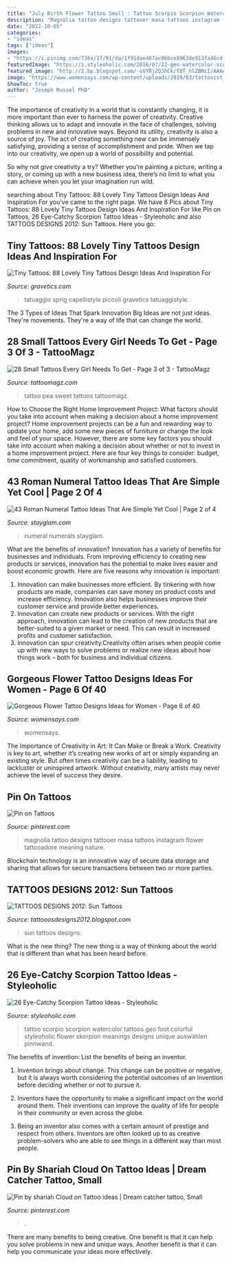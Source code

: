 ```yaml
---
title: "July Birth Flower Tattoo Small : Tattoo Scorpio Scorpion Watercolor Tattoos Geo Foot Colorful Styleoholic Flower Skorpion Meanings Designs Unique Auswählen Pinnwand"
description: "Magnolia tattoo designs tattooer masa tattoos instagram flower tattooadore meaning nature"
date: "2022-10-05"
categories:
- "ideas"
tags: ["ideas"]
images:
- "https://i.pinimg.com/736x/1f/91/da/1f91dae487ac06bce8963de913fa46cd.jpg"
featuredImage: "https://i.styleoholic.com/2016/07/22-geo-watercolor-scorpio-on-a-foot.jpg"
featured_image: "http://2.bp.blogspot.com/-oVYRjZQJhCk/T0T_hlZBNcI/AAAAAAAAB2Y/6tXSfeE2cDk/s1600/sun-tattoos-11.jpg"
image: "https://www.womensays.com/wp-content/uploads/2019/03/tattooist_flower_53821050_2252405321754096_1257944689289279401_n-e1553994335569.jpg"
ShowToc: true
author: "Joseph Russel PhD"
---
```



The importance of creativity
In a world that is constantly changing, it is more important than ever to harness the power of creativity. Creative thinking allows us to adapt and innovate in the face of challenges, solving problems in new and innovative ways.
Beyond its utility, creativity is also a source of joy. The act of creating something new can be immensely satisfying, providing a sense of accomplishment and pride. When we tap into our creativity, we open up a world of possibility and potential.

So why not give creativity a try? Whether you’re painting a picture, writing a story, or coming up with a new business idea, there’s no limit to what you can achieve when you let your imagination run wild.

	

		
searching about Tiny Tattoos: 88 Lovely Tiny Tattoos Design Ideas And Inspiration For you've came to the right page. We have 8 Pics about Tiny Tattoos: 88 Lovely Tiny Tattoos Design Ideas And Inspiration For like Pin on Tattoos, 26 Eye-Catchy Scorpion Tattoo Ideas - Styleoholic and also TATTOOS DESIGNS 2012: Sun Tattoos. Here you go:
		
    
## Tiny Tattoos: 88 Lovely Tiny Tattoos Design Ideas And Inspiration For

<img loading=lazy src="https://www.gravetics.com/wp-content/uploads/2016/11/floral-sprig.jpg" onerror="this.onerror=null;this.src='https://tse3.mm.bing.net/th?id=OIP.8rKWPKfSovCJrFM3arJVxwHaHO&amp;pid=15.1';" alt="Tiny Tattoos: 88 Lovely Tiny Tattoos Design Ideas And Inspiration For">

_Source: gravetics.com_

>tatuaggio sprig capellistyle piccoli gravetics tatuaggistyle. 

	

The 3 Types of Ideas That Spark Innovation
Big Ideas are not just ideas. They're movements. They're a way of life that can change the world.

    
## 28 Small Tattoos Every Girl Needs To Get - Page 3 Of 3 - TattooMagz

<img loading=lazy src="http://tattoomagz.com/wp-content/uploads/sweet-pea-tattoo-by-tattooist_banul-e1477636804462-659x900.jpg" onerror="this.onerror=null;this.src='https://tse2.mm.bing.net/th?id=OIP.W7GhskpnxvvcIrn8EVw5QQHaKH&amp;pid=15.1';" alt="28 Small Tattoos Every Girl Needs To Get - Page 3 of 3 - TattooMagz">

_Source: tattoomagz.com_

>tattoo pea sweet tattoos tattoomagz. 

	

How to Choose the Right Home Improvement Project: What factors should you take into account when making a decision about a home improvement project?
Home improvement projects can be a fun and rewarding way to update your home, add some new pieces of furniture or change the look and feel of your space. However, there are some key factors you should take into account when making a decision about whether or not to invest in a home improvement project. Here are four key things to consider: budget, time commitment, quality of workmanship and satisfied customers.

    
## 43 Roman Numeral Tattoo Ideas That Are Simple Yet Cool | Page 2 Of 4

<img loading=lazy src="https://stayglam.com/wp-content/uploads/2019/09/Cute-Roman-Numerals-Tattoo-Idea-300x300.jpg" onerror="this.onerror=null;this.src='https://tse4.mm.bing.net/th?id=OIP.CJvuUZ8K-NIQ6ALaWgjpfQAAAA&amp;pid=15.1';" alt="43 Roman Numeral Tattoo Ideas That Are Simple Yet Cool | Page 2 of 4">

_Source: stayglam.com_

>numeral numerals stayglam. 

	

What are the benefits of innovation?
Innovation has a variety of benefits for businesses and individuals. From improving efficiency to creating new products or services, innovation has the potential to make lives easier and boost economic growth. Here are five reasons why innovation is important: 
1. Innovation can make businesses more efficient. By tinkering with how products are made, companies can save money on product costs and increase efficiency. Innovation also helps businesses improve their customer service and provide better experiences. 
2. Innovation can create new products or services. With the right approach, innovation can lead to the creation of new products that are better-suited to a given market or need. This can result in increased profits and customer satisfaction. 
3. Innovation can spur creativity.Creativity often arises when people come up with new ways to solve problems or realize new ideas about how things work – both for business and individual citizens.

    
## Gorgeous Flower Tattoo Designs Ideas For Women - Page 6 Of 40

<img loading=lazy src="https://www.womensays.com/wp-content/uploads/2019/03/tattooist_flower_53821050_2252405321754096_1257944689289279401_n-e1553994335569.jpg" onerror="this.onerror=null;this.src='https://tse4.mm.bing.net/th?id=OIP.S6UjB0OO2QmLIQpVvBrzJQHaMx&amp;pid=15.1';" alt="Gorgeous Flower Tattoo Designs Ideas for Women - Page 6 of 40">

_Source: womensays.com_

>womensays. 

	

The Importance of Creativity in Art: It Can Make or Break a Work.
Creativity is key to art, whether it’s creating new works of art or simply expanding an existing style. But often times creativity can be a liability, leading to lackluster or uninspired artwork. Without creativity, many artists may never achieve the level of success they desire.

    
## Pin On Tattoos

<img loading=lazy src="https://i.pinimg.com/736x/1f/91/da/1f91dae487ac06bce8963de913fa46cd.jpg" onerror="this.onerror=null;this.src='https://tse1.mm.bing.net/th?id=OIP.NZm-VSVk7BCv4CuKvbhv1QHaJP&amp;pid=15.1';" alt="Pin on Tattoos">

_Source: pinterest.com_

>magnolia tattoo designs tattooer masa tattoos instagram flower tattooadore meaning nature. 

	

Blockchain technology is an innovative way of secure data storage and sharing that allows for secure transactions between two or more parties.

    
## TATTOOS DESIGNS 2012: Sun Tattoos

<img loading=lazy src="http://2.bp.blogspot.com/-oVYRjZQJhCk/T0T_hlZBNcI/AAAAAAAAB2Y/6tXSfeE2cDk/s1600/sun-tattoos-11.jpg" onerror="this.onerror=null;this.src='https://tse1.mm.bing.net/th?id=OIP.3BeSY6xSs1rFa85CY29COwHaKA&amp;pid=15.1';" alt="TATTOOS DESIGNS 2012: Sun Tattoos">

_Source: tattooosdesigns2012.blogspot.com_

>sun tattoos designs. 

	

What is the new thing?
The new thing is a way of thinking about the world that is different than what has been heard before.

    
## 26 Eye-Catchy Scorpion Tattoo Ideas - Styleoholic

<img loading=lazy src="https://i.styleoholic.com/2016/07/22-geo-watercolor-scorpio-on-a-foot.jpg" onerror="this.onerror=null;this.src='https://tse1.mm.bing.net/th?id=OIP.PvRRvTrqTJG_T6ox8Z3LUgHaJw&amp;pid=15.1';" alt="26 Eye-Catchy Scorpion Tattoo Ideas - Styleoholic">

_Source: styleoholic.com_

>tattoo scorpio scorpion watercolor tattoos geo foot colorful styleoholic flower skorpion meanings designs unique auswählen pinnwand. 

	

The benefits of invention: List the benefits of being an inventor.
1. Invention brings about change. This change can be positive or negative, but it is always worth considering the potential outcomes of an invention before deciding whether or not to pursue it.
2. Inventors have the opportunity to make a significant impact on the world around them. Their inventions can improve the quality of life for people in their community or even across the globe.

3. Being an inventor also comes with a certain amount of prestige and respect from others. Inventors are often looked up to as creative problem-solvers who are able to see things in a different way than most people.

    
## Pin By Shariah Cloud On Tattoo Ideas | Dream Catcher Tattoo, Small

<img loading=lazy src="https://i.pinimg.com/736x/67/b6/d3/67b6d31a422dfd97f1466099021636d3.jpg" onerror="this.onerror=null;this.src='https://tse4.mm.bing.net/th?id=OIP.pANPt3tJp2aBw2PjX59NDAHaNL&amp;pid=15.1';" alt="Pin by shariah Cloud on Tattoo ideas | Dream catcher tattoo, Small">

_Source: pinterest.com_

>. 

	

There are many benefits to being creative. One benefit is that it can help you solve problems in new and unique ways. Another benefit is that it can help you communicate your ideas more effectively.

